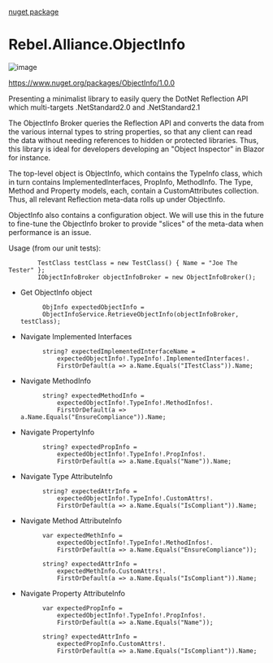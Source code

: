 [nuget package](https://www.nuget.org/packages/Rebel.Alliance.ObjectInfo)
# Rebel.Alliance.ObjectInfo

![image](https://user-images.githubusercontent.com/3196088/235502858-8f615664-a196-45c8-bb07-df0ec6fc2e2a.png)

https://www.nuget.org/packages/ObjectInfo/1.0.0

Presenting a minimalist library to easily query the DotNet Reflection API which multi-targets .NetStandard2.0 and .NetStandard2.1

The ObjectInfo Broker queries the Reflection API and converts the data from the various internal types to string properties, so that any client can read the data without needing references to hidden or protected libraries. Thus, this library is ideal for developers developing an "Object Inspector" in Blazor for instance.

The top-level object is ObjectInfo, which contains the TypeInfo class, which in turn contains ImplementedInterfaces, PropInfo, MethodInfo. The Type, Method and Property models, each, contain a CustomAttributes collection. Thus, all relevant Reflection meta-data rolls up under ObjectInfo.

ObjectInfo also contains a configuration object. We will use this in the future to fine-tune the ObjectInfo broker to provide "slices" of the meta-data when performance is an issue.

Usage (from our unit tests): 

            TestClass testClass = new TestClass() { Name = "Joe The Tester" };
            IObjectInfoBroker objectInfoBroker = new ObjectInfoBroker();

- Get ObjectInfo object

            ObjInfo expectedObjectInfo = 
            ObjectInfoService.RetrieveObjectInfo(objectInfoBroker, testClass);

- Navigate Implemented Interfaces

            string? expectedImplementedInterfaceName =
                expectedObjectInfo!.TypeInfo!.ImplementedInterfaces!.
                FirstOrDefault(a => a.Name.Equals("ITestClass")).Name;

- Navigate MethodInfo

            string? expectedMethodInfo =
                expectedObjectInfo!.TypeInfo!.MethodInfos!.
                FirstOrDefault(a => a.Name.Equals("EnsureCompliance")).Name;

- Navigate PropertyInfo

            string? expectedPropInfo =
                expectedObjectInfo!.TypeInfo!.PropInfos!.
                FirstOrDefault(a => a.Name.Equals("Name")).Name;

- Navigate Type AttributeInfo

            string? expectedAttrInfo =
                expectedObjectInfo!.TypeInfo!.CustomAttrs!.
                FirstOrDefault(a => a.Name.Equals("IsCompliant")).Name;

- Navigate Method AttributeInfo

            var expectedMethInfo =
                expectedObjectInfo!.TypeInfo!.MethodInfos!.
                FirstOrDefault(a => a.Name.Equals("EnsureCompliance"));

            string? expectedAttrInfo =
                expectedMethInfo.CustomAttrs!.
                FirstOrDefault(a => a.Name.Equals("IsCompliant")).Name;

- Navigate Property AttributeInfo

            var expectedPropInfo =
                expectedObjectInfo!.TypeInfo!.PropInfos!.
                FirstOrDefault(a => a.Name.Equals("Name"));

            string? expectedAttrInfo =
                expectedPropInfo.CustomAttrs!.
                FirstOrDefault(a => a.Name.Equals("IsCompliant")).Name;
